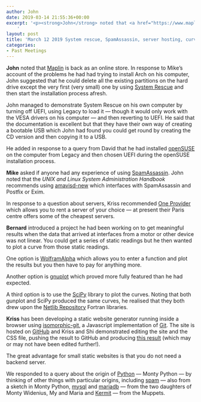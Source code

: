 ```yaml
---
author: John
date: 2019-03-14 21:55:36+00:00
excerpt: '<p><strong>John</strong> noted that <a href="https://www.maplin.co.uk/" type="text/html" role="link">Maplin</a> is back as an online store. In response to Mike’s account of the problems he had had trying to install Arch on his computer, John suggested that he could delete all the existing partitions on the hard drive except the very first (very small) one by using <a href="http://www.system-rescue-cd.org/" type="text/html" role="link">System Rescue</a> and then start the installation process afresh.</p><p>John managed to demonstrate System Rescue on his own computer by turning off UEFI, using Legacy to load it — though it would only work with the VESA drivers on his computer — and then reverting to UEFI. He said that the documentation is excellent but that they have their own way of creating a bootable USB which John had found you could get round by creating the CD version and then copying it to a USB.</p>
	'
layout: post
title: 'March 12 2019 System rescue, SpamAssassin, server hosting, curve plotting, plated Meet'
categories:
- Past Meetings
---
```


<p><strong>John</strong> noted that <a href="https://www.maplin.co.uk/" type="text/html" role="link">Maplin</a> is back as an online store. In response to Mike’s account of the problems he had had trying to install Arch on his computer, John suggested that he could delete all the existing partitions on the hard drive except the very first (very small) one by using <a href="http://www.system-rescue-cd.org/" type="text/html" role="link">System Rescue</a> and then start the installation process afresh.</p><p>John managed to demonstrate System Rescue on his own computer by turning off UEFI, using Legacy to load it — though it would only work with the VESA drivers on his computer — and then reverting to UEFI. He said that the documentation is excellent but that they have their own way of creating a bootable USB which John had found you could get round by creating the CD version and then copying it to a USB.</p><p>He added in response to a query from David that he had installed <a href="https://software.opensuse.org/" type="text/html" role="link">openSUSE</a> on the computer from Legacy and then chosen UEFI during the openSUSE installation process.</p><p><strong>Mike</strong> asked if anyone had any experience of using <a href="https://spamassassin.apache.org/" type="text/html" role="link">SpamAssassin</a>. John noted that the <cite>UNIX and Linux System Administration Handbook</cite> recommends using <a href="https://www.amavis.org/" type="text/html" role="link">amavisd-new</a> which interfaces with SpamAssassin and Postfix or Exim.</p><p>In response to a question about servers, Kriss recommended <a href="https://oneprovider.com/" type="text/html" role="link">One Provider</a> which allows you to rent a server of your choice — at present their Paris centre offers some of the cheapest servers.</p><p><strong>Bernard</strong> introduced a project he had been working on to get meaningful results when the data that arrived at interfaces from a motor or other device was not linear. You could get a series of static readings but he then wanted to plot a curve from those static readings.</p><p>One option is <a href="https://www.wolframalpha.com/" type="text/html" role="link">WolframAlpha</a> which allows you to enter a function and plot the results but you then have to pay for anything more.</p><p>Another option is <a href="http://www.gnuplot.info/" type="text/html" role="link">gnuplot</a> which proved more fully featured than he had expected.</p><p>A third option is to use the <a href="https://www.scipy.org/" type="text/html" role="link">SciPy</a> library to plot the curves. Noting that both gunplot and SciPy produced the same curves, he realised that they both drew upon the <a href="http://netlib.org/minpack/" type="text/html" role="link">Netlib Repository</a> Fortran libraries.</p><p><strong>Kriss</strong> has been developing a static website generator running inside a browser using <a href="https://isomorphic-git.org/" type="text/html" role="link">isomorphic-git</a>, a Javascript implementation of <a href="https://git-scm.com/" type="text/html" role="link">Git</a>. The site is hosted on <a href="https://github.com/xriss/plated" type="text/html" role="link">GitHub</a> and Kriss and Shi demonstrated editing the site and the CSS file, pushing the result to GitHub and producing <a href="https://xriss.github.io/plated-test/" type="text/html" role="link">this result</a> (which may or may not have been edited further!).</p><p>The great advantage for small static websites is that you do not need a backend server.</p><p>We responded to a query about the origin of <a href="https://www.python.org/" type="text/html" role="link">Python</a> — Monty Python — by thinking of other things with particular origins, including <a href="https://en.wikipedia.org/wiki/Spamming" type="text/html" role="link">spam</a> — also from a sketch in Monty Python, <a href="https://www.mysql.com/" type="text/html" role="link">mysql</a> and <a href="https://mariadb.org/" type="text/html" role="link">mariadb</a> — from the two daughters of Monty Widenius, My and Maria and <a href="http://www.kermitproject.org/" type="text/html" role="link">Kermit</a> — from the Muppets.</p>
